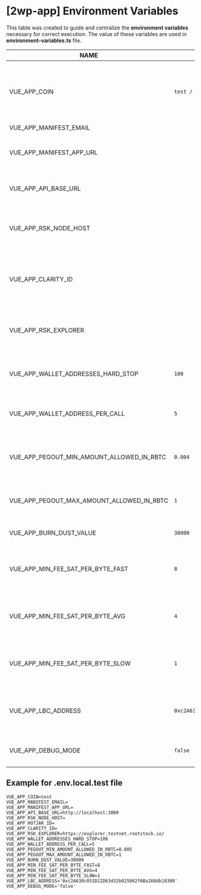 # [2wp-app] Environment Variables
This table was created to guide and centralize the **environment variables** necessary for correct execution.
The value of these variables are used in **environment-variables.ts** file.

|NAME                                        | DEV VALUE   | DETAILS                                                                                                   |
|--------------------------------------------|-------------|-----------------------------------------------------------------------------------------------------------|
|VUE_APP_COIN                                | `test / main` | The network that will be used for the bitcoin library. Accepted values are `test` or `main`               |
|VUE_APP_MANIFEST_EMAIL                      |             |                                                                                                           |
|VUE_APP_MANIFEST_APP_URL                    |             | Trezor connect Manifest is described [here](https://github.com/trezor/connect/blob/develop/docs/index.md) |
|VUE_APP_API_BASE_URL                        |             | URL of the API (2wp-api) which is the BackEnd                                                             |
|VUE_APP_RSK_NODE_HOST                       |             | RSK node URL to verify RSK data (e.g. POWpeg address                                                      | 
|VUE_APP_CLARITY_ID | | A Clarity ID is uniquely generated identification for app usage metrics                                   |
|VUE_APP_RSK_EXPLORER                        |             | RSK EXPLORER URL used to verify the transaction status                                                    |
|VUE_APP_WALLET_ADDRESSES_HARD_STOP          | `100`       | Maximum number of addresses derived from wallet                                                           |
|VUE_APP_WALLET_ADDRESS_PER_CALL             | `5`         | Number of addresses obtained per derivation call                                                          |
|VUE_APP_PEGOUT_MIN_AMOUNT_ALLOWED_IN_RBTC    | `0.004`     | 0,004 Minimum allowed value for a PEGOUT transaction                                                      |
|VUE_APP_PEGOUT_MAX_AMOUNT_ALLOWED_IN_RBTC   | `1`          | 1 Maximum allowed value for a PEGOUT transaction                                                          |
|VUE_APP_BURN_DUST_VALUE   | `30000`          | Max value to burn in the tx fee                                                          |
|VUE_APP_MIN_FEE_SAT_PER_BYTE_FAST    | `8`     | Min fee rate (sats/byte) required to broadcast the transaction                                                 |
|VUE_APP_MIN_FEE_SAT_PER_BYTE_AVG   | `4`          | Min fee rate (sats/byte) required to broadcast the transaction                                                         |
|VUE_APP_MIN_FEE_SAT_PER_BYTE_SLOW   | `1`          | Min fee rate (sats/byte) required to broadcast the transaction                                                          |
|VUE_APP_LBC_ADDRESS   | `0xc2A630c053D12D63d32b025082f6Ba268db18300`          | Liquidity bridge contract address on the flyover protocol         |
|VUE_APP_DEBUG_MODE   | `false`          | enable developer messages for debuging         |

## Example for .env.local.test file

```dotenv
VUE_APP_COIN=test
VUE_APP_MANIFEST_EMAIL=
VUE_APP_MANIFEST_APP_URL=
VUE_APP_API_BASE_URL=http://localhost:3000
VUE_APP_RSK_NODE_HOST=
VUE_APP_HOTJAR_ID=
VUE_APP_CLARITY_ID=
VUE_APP_RSK_EXPLORER=https://explorer.testnet.rootstock.io/
VUE_APP_WALLET_ADDRESSES_HARD_STOP=100
VUE_APP_WALLET_ADDRESS_PER_CALL=5
VUE_APP_PEGOUT_MIN_AMOUNT_ALLOWED_IN_RBTC=0.005
VUE_APP_PEGOUT_MAX_AMOUNT_ALLOWED_IN_RBTC=1
VUE_APP_BURN_DUST_VALUE=30000
VUE_APP_MIN_FEE_SAT_PER_BYTE_FAST=8
VUE_APP_MIN_FEE_SAT_PER_BYTE_AVG=4
VUE_APP_MIN_FEE_SAT_PER_BYTE_SLOW=1
VUE_APP_LBC_ADDRESS='0xc2A630c053D12D63d32b025082f6Ba268db18300'
VUE_APP_DEBUG_MODE='false'
```
